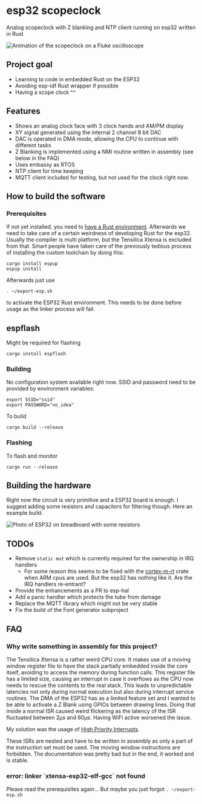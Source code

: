 # esp32 scopeclock

Analog scopeclock with Z blanking and NTP client running on esp32 written in Rust

![Animation of the scopeclock on a Fluke oscilloscope](doc/render.gif)

## Project goal

* Learning to code in embedded Rust on the ESP32
* Avoiding esp-idf Rust wrapper if possible
* Having a scope clock ^^

## Features

* Shows an analog clock face with 3 clock hands and AM/PM display
* XY signal generated using the internal 2 channel 8 bit DAC
* DAC is operated in DMA mode, allowing the CPU to continue with different tasks
* Z Blanking is implemented using a NMI routine written in assembly (see below in the FAQ)
* Uses embassy as RTOS
* NTP client for time keeping
* MQTT client included for testing, but not used for the clock right now.

## How to build the software

### Prerequisites

If not yet installed, you need to [have a Rust environment](https://www.rust-lang.org/tools/install).
Afterwards we need to take care of a certain weirdness of developing Rust for the esp32.
Usually the compiler is multi platform, but the Tensilica Xtensa is excluded from that.
Smart people have taken care of the previously tedious process of installing the custom toolchain by doing this:

    cargo install espup
    espup install

Afterwards just use

    . ~/export-esp.sh

to activate the ESP32 Rust environment. This needs to be done before usage as the linker process will fail.

## espflash

Might be required for flashing

    cargo install espflash

### Building

No configuration system available right now. SSID and password
need to be provided by environment variables:

    export SSID="ssid"
    export PASSWORD="no_idea"

To build

    cargo build --release

### Flashing

To flash and monitor

    cargo run --release

## Building the hardware

Right now the circuit is very primitive and a ESP32 board is enough. I suggest adding some resistors and capacitors for filtering though.
Here an example build:

![Photo of ESP32 on breadboard with some resistors](doc/breadboard.png)

## TODOs

* Remove `static mut` which is currently required for the ownership in IRQ handlers
    * For some reason this seems to be fixed with the [cortex-m-rt](https://docs.rs/cortex-m-rt-macros/0.1.5/cortex_m_rt_macros/attr.interrupt.html) crate when ARM cpus are used. But the esp32 has nothing like it. Are the IRQ handlers re-entrant?
* Provide the enhancements as a PR to esp-hal
* Add a panic handler which protects the tube from damage
* Replace the MQTT library which might not be very stable
* Fix the build of the Font generator subproject

## FAQ

### Why write something in assembly for this project?

The Tensilica Xtensa is a rather weird CPU core. It makes use of a moving window register file to have the
stack partially embedded inside the core itself, avoiding to access the memory during function calls.
This register file has a limited size, causing an interrupt in case it overflows as the CPU now needs to rescue the contents
to the real stack. This leads to unpredictable latencies not only during normal execution but also during interrupt service routines.
The DMA of the ESP32 has as a limited feature set and I wanted to be able to activate a Z Blank using GPIOs between drawing lines. Doing
that inside a normal ISR caused weird flickering as the latency of the ISR fluctuated between 2µs and 60µs. Having WiFi active worsened the issue.

My solution was the usage of [High Priority Interrupts](https://docs.espressif.com/projects/esp-idf/en/stable/esp32/api-guides/hlinterrupts.html).

These ISRs are nested and have to be written in assembly as only a part of the instruction set must be used.
The moving window instructions are forbidden. The documentation was pretty bad but in the end, it worked and is stable.

### error: linker \`xtensa-esp32-elf-gcc\` not found

Please read the prerequisites again...
But maybe you just forgot `. ~/export-esp.sh`